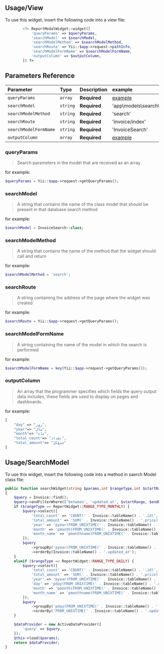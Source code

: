 
## Usage/View
To use this widget, insert the following code into a view file:
```php
        <?= ReportModalWidget::widget([
            'queryParams' => $queryParams,
            'searchModel' => $searchModel,
            'searchModelMethod' => $searchModelMethod,
            'searchRoute' => Yii::$app->request->pathInfo,
            'searchModelFormName' => $searchModelFormName,
            'outputColumn' => $outputColumn,
        ]) ?>

```
## Parameters Reference

| Parameter             | Type     | Description  | example                           |
|:----------------------|:---------|:-------------|:----------------------------------|
| `queryParams`         | `array`  | **Required** | [example](https://github.com/)    |
| `searchModel`         | `string` | **Required** | 'app\models\search\InvoiceSearch' |
| `searchModelMethod`   | `string` | **Required** | 'search'                          |
| `searchRoute`         | `string` | **Required** | 'invoice/index'                   |
| `searchModelFormName` | `string` | **Required** | 'InvoiceSearch'                   |
| `outputColumn`        | `array`  | **Required** | [example](https://github.com/)    |

### queryParams ###
> Search parameters in the model that are received as an array

for example:
```php
$queryParams = Yii::$app->request->getQueryParams();
```
### searchModel ###
> A string that contains the name of the class model that should be present in that database search method

for example:
```php
$searchModel = InvoiceSearch::class;
```
### searchModelMethod ###
> A string that contains the name of the method that the widget should call and return

for example:
```php
$searchModelMethod = 'search';
```
### searchRoute ###
> A string containing the address of the page where the widget was created

for example:
```php
$searchRoute = Yii::$app->request->getQueryParams();
```
### searchModelFormName ###
> A string containing the name of the model in which the search is performed

for example:
```php
$searchModelFormName = key(Yii::$app->request->getQueryParams());
```
### outputColumn ###
> An array that the programmer specifies which fields the query output data includes, these fields are used to display on pages and dashboards.

for example:
```php
[
    "day" => "روز",
    "year"=> "سال",
    "month"=> "ماه",
    "total_count"=> "تعداد",
    "total_amount"=> "جمع‌کل"
]
```

## Usage/SearchModel

To use this widget, insert the following code into a method in saerch Model class file:

```php
public function searchWidget(string $params,int $rangeType,int $startRange,int $endRange)
{
    $query = Invoice::find();
    $query->andFilterWhere(['between', 'updated_at', $startRange, $endRange]);
    if ($rangeType == ReportWidget::RANGE_TYPE_MONTHLY) {
        $query->select([
            'total_count' => 'COUNT(' . Invoice::tableName() . '.id)',
            'total_amount' => 'SUM(' . Invoice::tableName() . '.price)',
            'year' => 'pyear(FROM_UNIXTIME(' . Invoice::tableName() . '.updated_at))',
            'month' => 'pmonth(FROM_UNIXTIME(' . Invoice::tableName() . '.updated_at))',
            'month_name' => 'pmonthname(FROM_UNIXTIME(' . Invoice::tableName() . '.updated_at))',
        ]);
        $query
            ->groupBy('pyear(FROM_UNIXTIME(' . Invoice::tableName() . '.updated_at)), pmonth(FROM_UNIXTIME(' . Invoice::tableName() . '.updated_at))')
            ->orderBy(Invoice::tableName() . '.updated_at');
    }
    elseif ($rangeType == ReportWidget::RANGE_TYPE_DAILY) {
        $query->select([
            'total_count' => 'COUNT(' . Invoice::tableName() . '.id)',
            'total_amount' => 'SUM(' . Invoice::tableName() . '.price)',
            'year' => 'pyear(FROM_UNIXTIME(' . Invoice::tableName() . '.updated_at))',
            'day' => 'pday(FROM_UNIXTIME(' . Invoice::tableName() . '.updated_at))',
            'month' => 'pmonth(FROM_UNIXTIME(' . Invoice::tableName() . '.updated_at))',
            'month_name' => 'pmonthname(FROM_UNIXTIME(' . Invoice::tableName() . '.updated_at))',
        ]);
        $query
            ->groupBy('pday(FROM_UNIXTIME(' . Invoice::tableName() . '.updated_at)), pmonth(FROM_UNIXTIME(' . Invoice::tableName() . '.updated_at)), pyear(FROM_UNIXTIME(' . Invoice::tableName() . '.updated_at))')
            ->orderBy('FROM_UNIXTIME(' . Invoice::tableName() . '.updated_at)');
    }

    $dataProvider = new ActiveDataProvider([
        'query' => $query,
    ]);
    $this->load($params);
    return $dataProvider;
}

```

